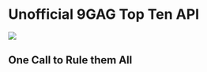 Unofficial 9GAG Top Ten API
================
<img src = "http://upload.wikimedia.org/wikipedia/fr/2/28/9gag_new_logo.png" />
</br>
<h2> One Call to Rule them All</h2>
